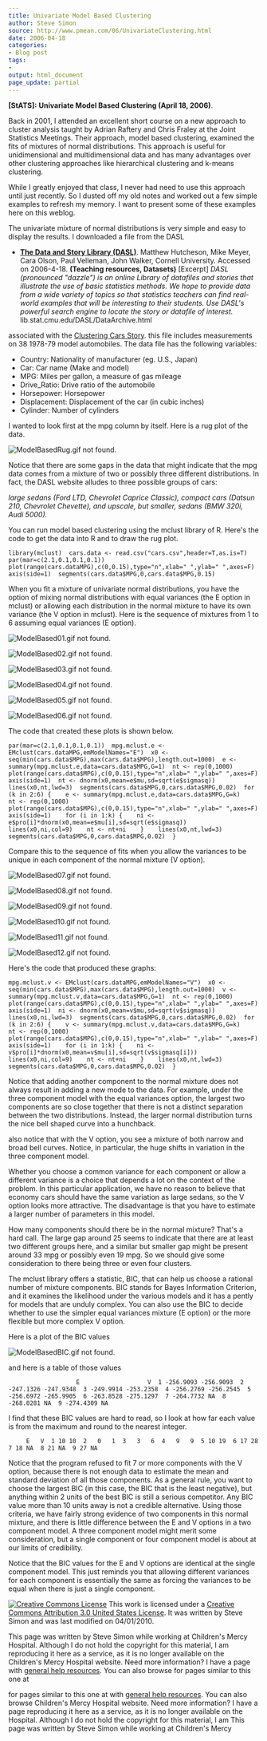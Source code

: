 ```yaml
---
title: Univariate Model Based Clustering
author: Steve Simon
source: http://www.pmean.com/06/UnivariateClustering.html
date: 2006-04-18
categories:
- Blog post
tags:
- 
output: html_document
page_update: partial
---
```

**[StATS]:** **Univariate Model Based Clustering
(April 18, 2006)**.

Back in 2001, I attended an excellent short course on a new approach
to cluster analysis taught by Adrian Raftery and Chris Fraley at the
Joint Statistics Meetings. Their approach, model based clustering,
examined the fits of mixtures of normal distributions. This approach
is useful for unidimensional and multidimensional data and has many
advantages over other clustering approaches like hierarchical
clustering and k-means clustering.

While I greatly enjoyed that class, I never had need to use this
approach until just recently. So I dusted off my old notes and worked
out a few simple examples to refresh my memory. I want to present some
of these examples here on this weblog.

The univariate mixture of normal distributions is very simple and easy
to display the results. I downloaded a file from the DASL

-   **[The Data and Story Library
    (DASL)](http://http://lib.stat.cmu.edu/DASL/DataArchive.html)**.
    Matthew Hutcheson, Mike Meyer, Cara Olson, Paul Velleman, John
    Walker, Cornell University. Accessed on 2006-4-18. **(Teaching
    resources, Datasets)** [Excerpt] *DASL (pronounced "dazzle")
    is an online Library of datafiles and stories that illustrate the
    use of basic statistics methods. We hope to provide data from a
    wide variety of topics so that statistics teachers can find
    real-world examples that will be interesting to their students.
    Use DASL's powerful search engine to locate the story or datafile
    of interest.* lib.stat.cmu.edu/DASL/DataArchive.html

associated with the [Clustering Cars
Story](http://lib.stat.cmu.edu/DASL/Stories/ClusteringCars.html). this
file includes measurements on 38 1978-79 model automobiles. The data
file has the following variables:

-   Country: Nationality of manufacturer (eg. U.S., Japan)
-   Car: Car name (Make and model)
-   MPG: Miles per gallon, a measure of gas mileage
-   Drive_Ratio: Drive ratio of the automobile
-   Horsepower: Horsepower
-   Displacement: Displacement of the car (in cubic inches)
-   Cylinder: Number of cylinders

I wanted to look first at the mpg column by itself. Here is a rug plot
of the data.

![ModelBasedRug.gif not found.](http://www.pmean.com/new-images/06/UnivariateClustering01.png)

Notice that there are some gaps in the data that might indicate that
the mpg data comes from a mixture of two or possibly three different
distributions. In fact, the DASL website alludes to three possible
groups of cars:

*large sedans (Ford LTD, Chevrolet Caprice Classic), compact cars
(Datsun 210, Chevrolet Chevette), and upscale, but smaller, sedans
(BMW 320i, Audi 5000).*

You can run model based clustering using the mclust library of R.
Here's the code to get the data into R and to draw the rug plot.

`library(mclust)  cars.data <- read.csv("cars.csv",header=T,as.is=T)  par(mar=c(2.1,0.1,0.1,0.1))  plot(range(cars.dataMPG),c(0,0.15),type="n",xlab=" ",ylab=" ",axes=F)  axis(side=1)  segments(cars.data$MPG,0,cars.data$MPG,0.15)`

When you fit a mixture of univariate normal distributions, you have
the option of mixing normal distributions with equal variances (the E
option in mclust) or allowing each distribution in the normal mixture
to have its own variance (the V option in mclust). Here is the
sequence of mixtures from 1 to 6 assuming equal variances (E option).

![ModelBased01.gif not found.](http://www.pmean.com/new-images/06/UnivariateClustering02.png)

![ModelBased02.gif not found.](http://www.pmean.com/new-images/06/UnivariateClustering03.png)

![ModelBased03.gif not found.](http://www.pmean.com/new-images/06/UnivariateClustering04.png)

![ModelBased04.gif not found.](http://www.pmean.com/new-images/06/UnivariateClustering05.png)

![ModelBased05.gif not found.](http://www.pmean.com/new-images/06/UnivariateClustering06.png)

![ModelBased06.gif not found.](http://www.pmean.com/new-images/06/UnivariateClustering07.png)

The code that created these plots is shown below.

`par(mar=c(2.1,0.1,0.1,0.1))  mpg.mclust.e <- EMclust(cars.dataMPG,emModelNames="E")  x0 <- seq(min(cars.data$MPG),max(cars.data$MPG),length.out=1000)  e <- summary(mpg.mclust.e,data=cars.data$MPG,G=1)  nt <- rep(0,1000)  plot(range(cars.data$MPG),c(0,0.15),type="n",xlab=" ",ylab=" ",axes=F)  axis(side=1)  nt <- dnorm(x0,mean=e$mu,sd=sqrt(e$sigmasq))  lines(x0,nt,lwd=3)  segments(cars.data$MPG,0,cars.data$MPG,0.02)  for (k in 2:6) {    e <- summary(mpg.mclust.e,data=cars.data$MPG,G=k)    nt <- rep(0,1000)    plot(range(cars.data$MPG),c(0,0.15),type="n",xlab=" ",ylab=" ",axes=F)    axis(side=1)    for (i in 1:k) {    ni <- e$pro[i]*dnorm(x0,mean=e$mu[i],sd=sqrt(e$sigmasq))    lines(x0,ni,col=9)    nt <- nt+ni    }    lines(x0,nt,lwd=3)    segments(cars.data$MPG,0,cars.data$MPG,0.02)  }`

Compare this to the sequence of fits when you allow the variances to
be unique in each component of the normal mixture (V option).

![ModelBased07.gif not found.](http://www.pmean.com/new-images/06/UnivariateClustering08.png)

![ModelBased08.gif not found.](http://www.pmean.com/new-images/06/UnivariateClustering09.png)

![ModelBased09.gif not found.](http://www.pmean.com/new-images/06/UnivariateClustering10.png)

![ModelBased10.gif not found.](http://www.pmean.com/new-images/06/UnivariateClustering11.png)

![ModelBased11.gif not found.](http://www.pmean.com/new-images/06/UnivariateClustering12.png)

![ModelBased12.gif not found.](http://www.pmean.com/new-images/06/UnivariateClustering13.png)

Here's the code that produced these graphs:

`mpg.mclust.v <- EMclust(cars.dataMPG,emModelNames="V")  x0 <- seq(min(cars.data$MPG),max(cars.data$MPG),length.out=1000)  v <- summary(mpg.mclust.v,data=cars.data$MPG,G=1)  nt <- rep(0,1000)  plot(range(cars.data$MPG),c(0,0.15),type="n",xlab=" ",ylab=" ",axes=F)  axis(side=1)  ni <- dnorm(x0,mean=v$mu,sd=sqrt(v$sigmasq))  lines(x0,ni,lwd=3)  segments(cars.data$MPG,0,cars.data$MPG,0.02)  for (k in 2:6) {    v <- summary(mpg.mclust.v,data=cars.data$MPG,G=k)    nt <- rep(0,1000)    plot(range(cars.data$MPG),c(0,0.15),type="n",xlab=" ",ylab=" ",axes=F)    axis(side=1)    for (i in 1:k) {    ni <- v$pro[i]*dnorm(x0,mean=v$mu[i],sd=sqrt(v$sigmasq[i]))    lines(x0,ni,col=9)    nt <- nt+ni    }    lines(x0,nt,lwd=3)    segments(cars.data$MPG,0,cars.data$MPG,0.02)  }`

Notice that adding another component to the normal mixture does not
always result in adding a new mode to the data. For example, under the
three component model with the equal variances option, the largest two
components are so close together that there is not a distinct
separation between the two distributions. Instead, the larger normal
distribution turns the nice bell shaped curve into a hunchback.

also notice that with the V option, you see a mixture of both narrow
and broad bell curves. Notice, in particular, the huge shifts in
variation in the three component model.

Whether you choose a common variance for each component or allow a
different variance is a choice that depends a lot on the context of
the problem. In this particular application, we have no reason to
believe that economy cars should have the same variation as large
sedans, so the V option looks more attractive. The disadvantage is
that you have to estimate a larger number of parameters in this model.

How many components should there be in the normal mixture? That's a
hard call. The large gap around 25 seems to indicate that there are at
least two different groups here, and a similar but smaller gap might
be present around 33 mpg or possibly even 19 mpg. So we should give
some consideration to there being three or even four clusters.

The mclust library offers a statistic, BIC, that can help us choose a
rational number of mixture components. BIC stands for Bayes
Information Criterion, and it examines the likelihood under the
various models and it has a pently for models that are unduly complex.
You can also use the BIC to decide whether to use the simpler equal
variances mixture (E option) or the more flexible but more complex V
option.

Here is a plot of the BIC values

![ModelBasedBIC.gif not found.](http://www.pmean.com/new-images/06/UnivariateClustering14.png)

and here is a table of those values

`                   E                   V  1 -256.9093 -256.9093  2 -247.1326 -247.9348  3 -249.9914 -253.2358  4 -256.2769 -256.2545  5 -256.6972 -265.9905  6 -263.8528 -275.1297  7 -264.7732 NA  8 -268.0281 NA  9 -274.4309 NA`

I find that these BIC values are hard to read, so I look at how far
each value is from the maximum and round to the nearest integer.

`     E   V  1 10 10  2   0   1  3   3   6  4   9   9  5 10 19  6 17 28  7 18 NA  8 21 NA  9 27 NA`

Notice that the program refused to fit 7 or more components with the V
option, because there is not enough data to estimate the mean and
standard deviation of all those components. As a general rule, you
want to choose the largest BIC (in this case, the BIC that is the
least negative), but anything within 2 units of the best BIC is still
a serious competitor. Any BIC value more than 10 units away is not a
credible alternative. Using those criteria, we have fairly strong
evidence of two components in this normal mixture, and there is little
difference between the E and V options in a two component model. A
three component model might merit some consideration, but a single
component or four component model is about at our limits of
credibility.

Notice that the BIC values for the E and V options are identical at
the single component model. This just reminds you that allowing
different variances for each component is essentially the same as
forcing the variances to be equal when there is just a single
component.

[![Creative Commons
License](http://i.creativecommons.org/l/by/3.0/us/80x15.png)](http://creativecommons.org/licenses/by/3.0/us/)
This work is licensed under a [Creative Commons Attribution 3.0 United
States License](http://creativecommons.org/licenses/by/3.0/us/). It was
written by Steve Simon and was last modified on 04/01/2010.

This page was written by Steve Simon while working at Children's Mercy
Hospital. Although I do not hold the copyright for this material, I am
reproducing it here as a service, as it is no longer available on the
Children's Mercy Hospital website. Need more information? I have a page
with [general help resources](../GeneralHelp.html). You can also browse
for pages similar to this one at
<!---More--->
for pages similar to this one at
with [general help resources](../GeneralHelp.html). You can also browse
Children's Mercy Hospital website. Need more information? I have a page
reproducing it here as a service, as it is no longer available on the
Hospital. Although I do not hold the copyright for this material, I am
This page was written by Steve Simon while working at Children's Mercy

<!---Do not use
**[StATS]:** **Univariate Model Based Clustering
This page was written by Steve Simon while working at Children's Mercy
Hospital. Although I do not hold the copyright for this material, I am
reproducing it here as a service, as it is no longer available on the
Children's Mercy Hospital website. Need more information? I have a page
with [general help resources](../GeneralHelp.html). You can also browse
for pages similar to this one at
page_update: partial
--->

